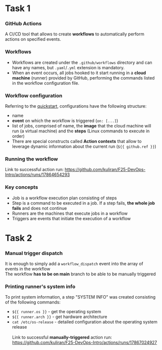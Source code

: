 # Task 1
### GitHub Actions
A CI/CD tool that allows to create **workflows** to automatically perform actions on specified events.

### Workflows
- Workflows are created under the `.github/workflows` directory and can have any names, but `.yaml`/`.yml` extension is mandatory.
- When an event occurs, all jobs hooked to it start running in a **cloud machine** (runner) provided by GitHub, performing the commands listed in the workflow configuration file.

### Workflow configuration
Referring to the [quickstart](https://docs.github.com/en/actions/get-started/quickstart), configurations have the following structure:
- name
- **event** on which the workflow is triggered (`on: [...]`)
- list of jobs, comprised of name, the **image** that the cloud machine will run (a virtual machine) and the **steps** (Linux commands to execute in order)
- There are special constructs called **Action contexts** that allow to leverage dynamic information about the current run (`${{ github.ref }}`)

### Running the workflow
Link to successful action run: https://github.com/kuliran/F25-DevOps-Intro/actions/runs/17864654293

### Key concepts
- Job is a workflow execution plan consisting of steps
- Step is a command to be executed in a job. If a step fails, **the whole job fails** and does not continue
- Runners are the machines that execute jobs in a workflow
- Triggers are events that initiate the execution of a workflow

# Task 2
### Manual trigger dispatch
It is enough to simply add a `workflow_dispatch` event into the array of events in the workflow<br>
The workflow **has to be on main** branch to be able to be manually triggered

### Printing runner's system info
To print system information, a step "SYSTEM INFO" was created consisting of the following commands:
- `${{ runner.os }}` - get the operating system
- `${{ runner.arch }}` - get hardware architecture
- `cat /etc/os-release` - detailed configuration about the operating system release<br><br>
Link to successful **manually-triggered** action run: https://github.com/kuliran/F25-DevOps-Intro/actions/runs/17867024927